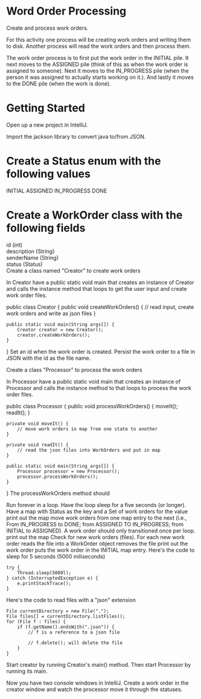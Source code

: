 # Word Order Processing
Create and process work orders.

For this activity one process will be creating work orders and writing them to disk. Another process will read the work orders and then process them.

The work order process is to first put the work order in the INITIAL pile. It next moves to the ASSIGNED pile (think of this as when the work order is assigned to someone). Next it moves to the IN_PROGRESS pile (when the person it was assigned to actually starts working on it.). And lastly it moves to the DONE pile (when the work is done).

# Getting Started  

Open up a new project in IntelliJ.

Import the jackson library to convert java to/from JSON.

# Create a Status enum with the following values

INITIAL
ASSIGNED
IN_PROGRESS
DONE
# Create a WorkOrder class with the following fields

id (int)<br>
description (String)<br>
senderName (String)<br>
status (Status)<br>
Create a class named "Creator" to create work orders  

In Creator have a public static void main that creates an instance of Creator and calls the instance method that loops to get the user input and create work order files.

public class Creator {
    public void createWorkOrders() {
        // read input, create work orders and write as json files
    }

    public static void main(String args[]) {
        Creator creator = new Creator();
        creator.createWorkOrders();
    }
}
Set an id when the work order is created. Persist the work order to a file in JSON with the id as the file name.

Create a class "Processor" to process the work orders  

In Processor have a public static void main that creates an instance of Processor and calls the instance method to that loops to process the work order files.

public class Processor {
    public void processWorkOrders() {
        moveIt();
        readIt();
    }

    private void moveIt() {
        // move work orders in map from one state to another
    }

    private void readIt() {
        // read the json files into WorkOrders and put in map
    }

    public static void main(String args[]) {
        Processor processor = new Processor();
        processor.processWorkOrders();
    }
}
The processWorkOrders method should

Run forever in a loop. Have the loop sleep for a five seconds (or longer).
Have a map with Status as the key and a Set of work orders for the value
print out the map
move work orders from one map entry to the next (i.e., From IN_PROGRESS to DONE; from ASSIGNED TO IN_PROGRESS; from INITIAL to ASSIGNED). A work order should only transitioned once per loop.
print out the map
Check for new work orders (files). For each new work order
reads the file into a WorkOrder object
removes the file
print out the work order
puts the work order in the INITIAL map entry.
Here's the code to sleep for 5 seconds (5000 miliseconds)

    try {
        Thread.sleep(5000l);
    } catch (InterruptedException e) {
        e.printStackTrace();
    }
Here's the code to read files with a "json" extension

    File currentDirectory = new File(".");
    File files[] = currentDirectory.listFiles();
    for (File f : files) {
        if (f.getName().endsWith(".json")) {
            // f is a reference to a json file

            // f.delete(); will delete the file
        }
    }
Start creator by running Creator's main() method. Then start Processor by running its main.

Now you have two console windows in IntelliJ. Create a work order in the creator window and watch the processor move it through the statuses.